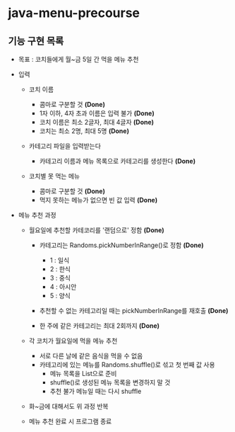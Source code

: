 # java-menu-precourse

## 기능 구현 목록

- 목표 : 코치들에게 월~금 5일 간 먹을 메뉴 추천

- 입력
    - 코치 이름
        - 콤마로 구분할 것 **(Done)**
        - 1자 이하, 4자 초과 이름은 입력 불가 **(Done)**
        - 코치 이름은 최소 2글자, 최대 4글자 **(Done)**
        - 코치는 최소 2명, 최대 5명 **(Done)**

    - 카테고리 파일을 입력받는다
        - 카테고리 이름과 메뉴 목록으로 카테고리를 생성한다 **(Done)**

    - 코치별 못 먹는 메뉴
        - 콤마로 구분할 것 **(Done)**
        - 먹지 못하는 메뉴가 없으면 빈 값 입력 **(Done)**

- 메뉴 추천 과정
    - 월요일에 추천할 카테코리를 '랜덤으로' 정함 **(Done)**
        - 카테고리는 Randoms.pickNumberInRange()로 정함 **(Done)**
            - 1 : 일식
            - 2 : 한식
            - 3 : 중식
            - 4 : 아시안
            - 5 : 양식

        - 추천할 수 없는 카테고리일 때는 pickNumberInRange를 재호출 **(Done)**
        - 한 주에 같은 카테고리는 최대 2회까지 **(Done)**
      
    - 각 코치가 월요일에 먹을 메뉴 추천
        - 서로 다른 날에 같은 음식을 먹을 수 없음
        - 카테고리에 있는 메뉴를 Randoms.shuffle()로 섞고 첫 번째 값 사용
            - 메뉴 목록을 List<String>으로 준비
            - shuffle()로 생성된 메뉴 목록을 변경하지 말 것
            - 추천 불가 메뉴일 때는 다시 shuffle
    - 화~금에 대해서도 위 과정 반복
    - 메뉴 추천 완료 시 프로그램 종료